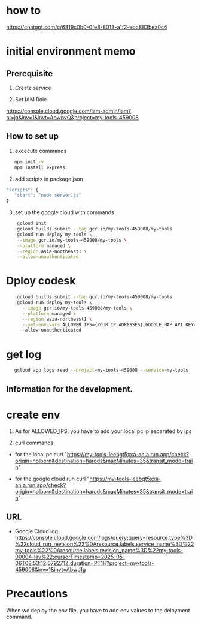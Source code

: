 # how to

https://chatgpt.com/c/6819c0b0-0fe8-8013-a1f2-ebc883bea0c6

# initial environment memo

## Prerequisite

1. Create service

2. Set IAM Role

https://console.cloud.google.com/iam-admin/iam?hl=ja&inv=1&invt=AbwpvQ&project=my-tools-459008

## How to set up

1. excecute commands

```bash
   npm init -y
   npm install express
```

2. add scripts in package.json

```js
"scripts": {
   "start": "node server.js"
}
```

3. set up the google cloud with commands.

```bash
    gcloud init
    gcloud builds submit --tag gcr.io/my-tools-459008/my-tools
    gcloud run deploy my-tools \
    --image gcr.io/my-tools-459008/my-tools \
    --platform managed \
    --region asia-northeast1 \
    --allow-unauthenticated
```

# Dploy codesk

```bash
    gcloud builds submit --tag gcr.io/my-tools-459008/my-tools
    gcloud run deploy my-tools \
      --image gcr.io/my-tools-459008/my-tools \
      --platform managed \
      --region asia-northeast1 \
      --set-env-vars ALLOWED_IPS={YOUR_IP_ADRESSES},GOOGLE_MAP_API_KEY={API_KEY}
     --allow-unauthenticated
```

# get log

```bash
   gcloud app logs read --project=my-tools-459008 --service=my-tools
```

## Information for the development.

# create env

1. As for ALLOWED_IPS, you have to add your local pc ip separated by ips

2. curl commands

- for the local pc
  curl "https://my-tools-leebgt5xxa-an.a.run.app/check?origin=holborn&destination=harods&maxMinutes=35&transit_mode=train"

- for the google cloud run
  curl "https://my-tools-leebgt5xxa-an.a.run.app/check?origin=holborn&destination=harods&maxMinutes=35&transit_mode=train"

## URL

- Google Cloud log
  https://console.cloud.google.com/logs/query;query=resource.type%3D%22cloud_run_revision%22%0Aresource.labels.service_name%3D%22my-tools%22%0Aresource.labels.revision_name%3D%22my-tools-00004-lav%22;cursorTimestamp=2025-05-06T08:53:12.679271Z;duration=PT1H?project=my-tools-459008&inv=1&invt=Abwp1g

# Precautions

When we deploy the env file, you have to add env values to the deloyment command.
